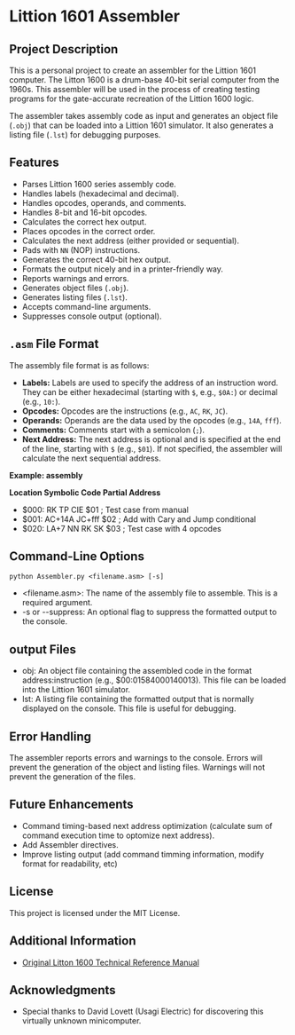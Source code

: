 # Littion 1601 Assembler

## Project Description

This is a personal project to create an assembler for the Littion 1601 computer. The Litton 1600 is a drum-base 40-bit serial computer from the 1960s. This assembler will be used in the process of creating testing programs for the gate-accurate recreation of the Littion 1600 logic.

The assembler takes assembly code as input and generates an object file (`.obj`) that can be loaded into a Littion 1601 simulator. It also generates a listing file (`.lst`) for debugging purposes.

## Features

*   Parses Littion 1600 series assembly code.
*   Handles labels (hexadecimal and decimal).
*   Handles opcodes, operands, and comments.
*   Handles 8-bit and 16-bit opcodes.
*   Calculates the correct hex output.
*   Places opcodes in the correct order.
*   Calculates the next address (either provided or sequential).
*   Pads with `NN` (NOP) instructions.
*   Generates the correct 40-bit hex output.
*   Formats the output nicely and in a printer-friendly way.
*   Reports warnings and errors.
*   Generates object files (`.obj`).
*   Generates listing files (`.lst`).
*   Accepts command-line arguments.
*   Suppresses console output (optional).

## `.asm` File Format

The assembly file format is as follows:

*   **Labels:** Labels are used to specify the address of an instruction word. They can be either hexadecimal (starting with `$`, e.g., `$0A:`) or decimal (e.g., `10:`).
*   **Opcodes:** Opcodes are the instructions (e.g., `AC`, `RK`, `JC`).
*   **Operands:** Operands are the data used by the opcodes (e.g., `14A`, `fff`).
*   **Comments:** Comments start with a semicolon (`;`).
*   **Next Address:** The next address is optional and is specified at the end of the line, starting with `$` (e.g., `$01`). If not specified, the assembler will calculate the next sequential address.

**Example: assembly**

__Location        Symbolic Code   Partial Address__
* $000:         RK TP CIE             $01             ; Test case from manual
* $001:         AC+14A  JC+fff        $02             ; Add with Cary and Jump conditional
* $020:         LA+7  NN  RK  SK      $03             ; Test case with 4 opcodes

## Command-Line Options

    python Assembler.py <filename.asm> [-s]

*   <filename.asm>: The name of the assembly file to assemble. This is a required argument.
*   -s or --suppress: An optional flag to suppress the formatted output to the console.

## output Files

*   obj: An object file containing the assembled code in the format address:instruction (e.g., $00:01584000140013). This file can be loaded into the Littion 1601 simulator.
*   lst: A listing file containing the formatted output that is normally displayed on the console. This file is useful for debugging.

## Error Handling

The assembler reports errors and warnings to the console. Errors will prevent the generation of the object and listing files. Warnings will not prevent the generation of the files.

## Future Enhancements

* Command timing-based next address optimization (calculate sum of command execution time to optomize next address).
* Add Assembler directives. 
* Improve listing output (add command timming information, modify format for readability, etc)

## License

This project is licensed under the MIT License.

## Additional Information

* [Original Litton 1600 Technical Reference Manual](https://bitsavers.org/pdf/litton/Litton1600_TechnicalRefMan.pdf)

## Acknowledgments

* Special thanks to David Lovett (Usagi Electric) for discovering this virtually unknown minicomputer.
